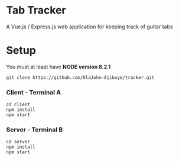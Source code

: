 # Tab Tracker
A Vue.js / Express.js web application for keeping track of guitar tabs

# Setup


You must at least have **NODE version 8.2.1**

```
git clone https://github.com/OlaJohn-Ajiboye/tracker.git
```

### Client - Terminal A
```
cd client
npm install
npm start
```

### Server - Terminal B
```
cd server
npm install
npm start
```


